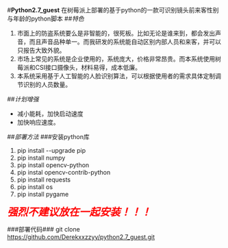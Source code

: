 #**Python2.7_guest** 在树莓派上部署的基于python的一款可识别镜头前来客性别与年龄的python脚本
##*特色*
1. 市面上的防盗系统要么是非智能的，很死板。比如无论是谁来到，都会发出声音，而且声音品种单一。而我研发的系统能自动区别内部人员和来客，并可以只报告大致外貌。
2. 市场上常见的系统是企业使用的，系统庞大，价格非常昂贵。而本系统使用树莓派和CSI接口摄像头，材料易得，成本低廉。
3. 本系统采用基于人工智能的人脸识别算法，可以根据使用者的需求具体定制调节识别的人员数量。

##*计划增强*
- 减小能耗，加快启动速度
- 加快响应速度。

##*部署方法*
###安装python库
1. pip install --upgrade pip
2. pip install numpy 
3. pip install opencv-python
4. pip instal opencv-contrib-python
5. pip install requests
6. pip install os
7. pip install pygame

<font color=red size=5>***强烈不建议放在一起安装！！！***</font>

###部署代码###
git clone https://github.com/Derekxxzzyy/python2.7_guest.git